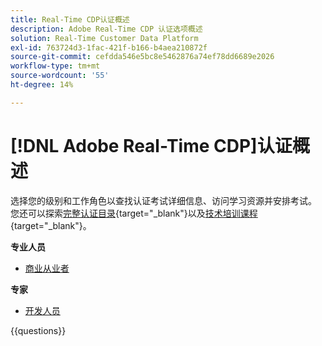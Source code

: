 ```yaml
---
title: Real-Time CDP认证概述
description: Adobe Real-Time CDP 认证选项概述
solution: Real-Time Customer Data Platform
exl-id: 763724d3-1fac-421f-b166-b4aea210872f
source-git-commit: cefdda546e5bc8e5462876a74ef78dd6689e2026
workflow-type: tm+mt
source-wordcount: '55'
ht-degree: 14%

---
```


# [!DNL Adobe Real-Time CDP]认证概述

选择您的级别和工作角色以查找认证考试详细信息、访问学习资源并安排考试。 您还可以探索[完整认证目录](https://certification.adobe.com/certifications){target="_blank"}以及[技术培训课程](https://certification.adobe.com/courses/?/courses){target="_blank"}。

**专业人员**

* [商业从业者](https://certification.adobe.com/certification/real-time-cdp-business-practitioner-professional) <!--AD0-E602-->

**专家**

* [开发人员](https://certification.adobe.com/certification/real-time-customer-data-platform-developer-expert) <!--AD0-E605-->

{{questions}}

